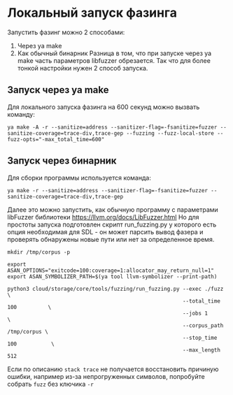 # Локальный запуск фазинга

Запустить фазинг можно 2 способами:
1. Через ya make
2. Как обычный бинарник
Разница в том, что при запуске через ya make часть параметров libfuzzer обрезается. Так что для более тонкой настройки нужен 2 способ запуска.

## Запуск через ya make
Для локального запуска фазинга на 600 секунд можно вызвать команду:
```
ya make -A -r --sanitize=address --sanitizer-flag=-fsanitize=fuzzer --sanitize-coverage=trace-div,trace-gep --fuzzing --fuzz-local-store --fuzz-opts="-max_total_time=600"
```

## Запуск через бинарник
Для сборки программы используется команда:
```
ya make -r --sanitize=address --sanitizer-flag=-fsanitize=fuzzer --sanitize-coverage=trace-div,trace-gep
```

Далее это можно запустить, как обычную программу с параметрами libFuzzer библиотеки https://llvm.org/docs/LibFuzzer.html
Но для простоты запуска подготовлен скрипт run_fuzzing.py у которого есть опция необходимая для SDL - он может парсить вывод фазера и проверять обнаружены новые пути или нет за определенное время.

```
mkdir /tmp/corpus -p

export ASAN_OPTIONS="exitcode=100:coverage=1:allocator_may_return_null=1"
export ASAN_SYMBOLIZER_PATH=$(ya tool llvm-symbolizer --print-path)

python3 cloud/storage/core/tools/fuzzing/run_fuzzing.py --exec ./fuzz             \
                                                        --total_time 100          \
                                                        --jobs 1                  \
                                                        --corpus_path /tmp/corpus \
                                                        --stop_time 100           \
                                                        --max_length  512
```

Если по описанию `stack trace` не получается восстановить причиную ошибки, например из-за непрогруженных символов, попробуйте собрать `fuzz` без ключика `-r`
